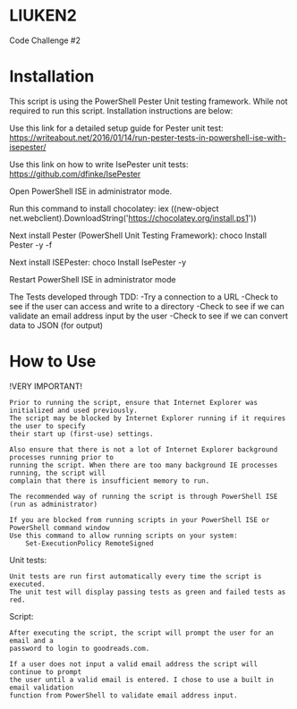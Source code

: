 # LIUKEN2
Code Challenge #2

Installation
===================================================

This script is using the PowerShell Pester Unit testing framework. While not required to run this script. Installation instructions are below:

Use this link for a detailed setup guide for Pester unit test:
    https://writeabout.net/2016/01/14/run-pester-tests-in-powershell-ise-with-isepester/

Use this link on how to write IsePester unit tests:
    https://github.com/dfinke/IsePester

Open PowerShell ISE in administrator mode.

Run this command to install chocolatey:
    iex ((new-object net.webclient).DownloadString('https://chocolatey.org/install.ps1'))

Next install Pester (PowerShell Unit Testing Framework):
    choco Install Pester -y -f

Next install ISEPester:
    choco Install IsePester -y

Restart PowerShell ISE in administrator mode

The Tests developed through TDD:
-Try a connection to a URL
-Check to see if the user can access and write to a directory
-Check to see if we can validate an email address input by the user
-Check to see if we can convert data to JSON (for output)

How to Use
===================================================
!VERY IMPORTANT!

    Prior to running the script, ensure that Internet Explorer was initialized and used previously. 
    The script may be blocked by Internet Explorer running if it requires the user to specify
    their start up (first-use) settings.
    
    Also ensure that there is not a lot of Internet Explorer background processes running prior to 
    running the script. When there are too many background IE processes running, the script will
    complain that there is insufficient memory to run.
    
    The recommended way of running the script is through PowerShell ISE (run as administrator)
    
    If you are blocked from running scripts in your PowerShell ISE or PowerShell command window
    Use this command to allow running scripts on your system:
        Set-ExecutionPolicy RemoteSigned


Unit tests:

    Unit tests are run first automatically every time the script is executed.
    The unit test will display passing tests as green and failed tests as red.
    
Script:

    After executing the script, the script will prompt the user for an email and a 
    password to login to goodreads.com. 
    
    If a user does not input a valid email address the script will continue to prompt 
    the user until a valid email is entered. I chose to use a built in email validation 
    function from PowerShell to validate email address input.

